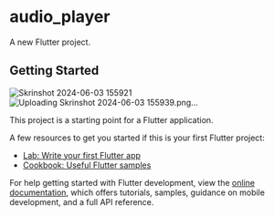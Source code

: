 # audio_player

A new Flutter project.

## Getting Started
![Skrinshot 2024-06-03 155921](https://github.com/khadirov7/audio_player/assets/146335358/8f838248-5128-4d88-b1ee-b28107838f0a)
![Uploading Skrinshot 2024-06-03 155939.png…]()

This project is a starting point for a Flutter application.

A few resources to get you started if this is your first Flutter project:

- [Lab: Write your first Flutter app](https://docs.flutter.dev/get-started/codelab)
- [Cookbook: Useful Flutter samples](https://docs.flutter.dev/cookbook)

For help getting started with Flutter development, view the
[online documentation](https://docs.flutter.dev/), which offers tutorials,
samples, guidance on mobile development, and a full API reference.
